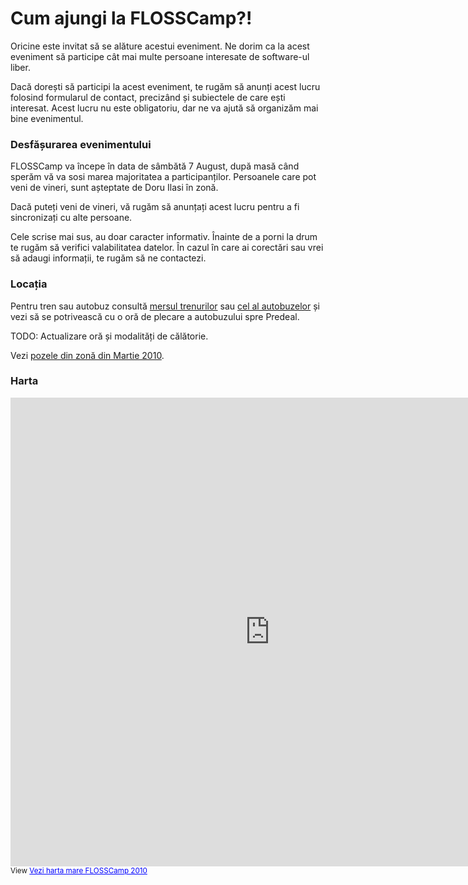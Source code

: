 Cum ajungi la FLOSSCamp?!
=========================

Oricine este invitat să se alăture acestui eveniment. Ne dorim ca la acest eveniment să participe cât mai multe persoane interesate de software-ul liber.

Dacă dorești să participi la acest eveniment, te rugăm să anunți acest lucru folosind formularul de contact, precizând și subiectele de care ești interesat. Acest lucru nu este obligatoriu, dar ne va ajută să organizăm mai bine evenimentul.

### Desfășurarea evenimentului ###

FLOSSCamp va începe în data de sâmbătă 7 August, după masă când sperăm vă va sosi marea majoritatea a participanților. Persoanele care pot veni de vineri, sunt așteptate de Doru Ilasi în zonă.

Dacă puteți veni de vineri, vă rugăm să anunțați acest lucru pentru a fi sincronizați cu alte persoane.

Cele scrise mai sus, au doar caracter informativ. Înainte de a porni la drum te rugăm să verifici valabilitatea datelor. În cazul în care ai corectări sau vrei să adaugi informații, te rugăm să ne contactezi.

### Locația ###

Pentru tren sau autobuz consultă <a href="http://www.infofer.ro">mersul trenurilor</a> sau <a href="http://autogari.ro">cel al autobuzelor</a> și vezi să se potrivească cu o oră de plecare a autobuzului spre Predeal.

TODO: Actualizare oră și modalități de călătorie.

Vezi <a href="/2010/poze/index.php">pozele din zonă din Martie 2010</a>.

### Harta ###

<iframe width="830" height="750" frameborder="0" scrolling="no" marginheight="0" marginwidth="0" src="http://maps.google.com/maps/ms?ie=UTF8&amp;hl=en&amp;t=h&amp;source=embed&amp;msa=0&amp;msid=107968753725579228198.000486c70f3947e13b0ca&amp;ll=45.514347,25.562611&amp;spn=0.045108,0.071239&amp;z=14&amp;output=embed"></iframe><br /><small>View <a href="http://maps.google.com/maps/ms?ie=UTF8&amp;hl=en&amp;t=h&amp;source=embed&amp;msa=0&amp;msid=107968753725579228198.000486c70f3947e13b0ca&amp;ll=45.514347,25.562611&amp;spn=0.045108,0.071239&amp;z=14" style="color:#0000FF;text-align:left">Vezi harta mare FLOSSCamp 2010</a></small>
